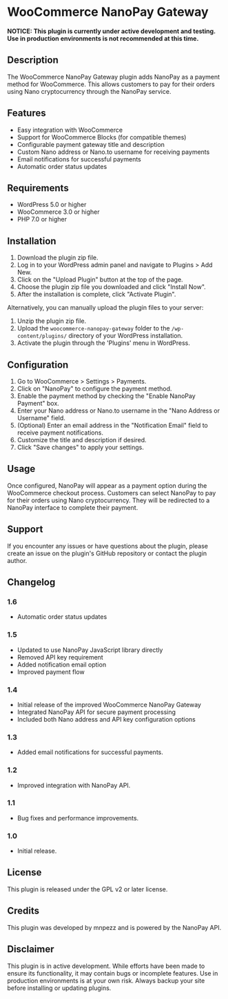 # WooCommerce NanoPay Gateway

**NOTICE: This plugin is currently under active development and testing. Use in production environments is not recommended at this time.**

## Description

The WooCommerce NanoPay Gateway plugin adds NanoPay as a payment method for WooCommerce. This allows customers to pay for their orders using Nano cryptocurrency through the NanoPay service.

## Features

- Easy integration with WooCommerce
- Support for WooCommerce Blocks (for compatible themes)
- Configurable payment gateway title and description
- Custom Nano address or Nano.to username for receiving payments
- Email notifications for successful payments
- Automatic order status updates

## Requirements

- WordPress 5.0 or higher
- WooCommerce 3.0 or higher
- PHP 7.0 or higher

## Installation

1. Download the plugin zip file.
2. Log in to your WordPress admin panel and navigate to Plugins > Add New.
3. Click on the "Upload Plugin" button at the top of the page.
4. Choose the plugin zip file you downloaded and click "Install Now".
5. After the installation is complete, click "Activate Plugin".

Alternatively, you can manually upload the plugin files to your server:

1. Unzip the plugin zip file.
2. Upload the `woocommerce-nanopay-gateway` folder to the `/wp-content/plugins/` directory of your WordPress installation.
3. Activate the plugin through the 'Plugins' menu in WordPress.

## Configuration

1. Go to WooCommerce > Settings > Payments.
2. Click on "NanoPay" to configure the payment method.
3. Enable the payment method by checking the "Enable NanoPay Payment" box.
4. Enter your Nano address or Nano.to username in the "Nano Address or Username" field.
5. (Optional) Enter an email address in the "Notification Email" field to receive payment notifications.
6. Customize the title and description if desired.
7. Click "Save changes" to apply your settings.

## Usage

Once configured, NanoPay will appear as a payment option during the WooCommerce checkout process. Customers can select NanoPay to pay for their orders using Nano cryptocurrency. They will be redirected to a NanoPay interface to complete their payment.

## Support

If you encounter any issues or have questions about the plugin, please create an issue on the plugin's GitHub repository or contact the plugin author.

## Changelog

### 1.6
- Automatic order status updates
  
### 1.5
- Updated to use NanoPay JavaScript library directly
- Removed API key requirement
- Added notification email option
- Improved payment flow

### 1.4
- Initial release of the improved WooCommerce NanoPay Gateway
- Integrated NanoPay API for secure payment processing
- Included both Nano address and API key configuration options

### 1.3

- Added email notifications for successful payments.

### 1.2

- Improved integration with NanoPay API.

### 1.1

- Bug fixes and performance improvements.

### 1.0

- Initial release.


## License

This plugin is released under the GPL v2 or later license.

## Credits

This plugin was developed by mnpezz and is powered by the NanoPay API.

## Disclaimer

This plugin is in active development. While efforts have been made to ensure its functionality, it may contain bugs or incomplete features. Use in production environments is at your own risk. Always backup your site before installing or updating plugins.
